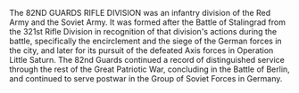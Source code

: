 The 82ND GUARDS RIFLE DIVISION was an infantry division of the Red Army and the Soviet Army. It was formed after the Battle of Stalingrad from the 321st Rifle Division in recognition of that division's actions during the battle, specifically the encirclement and the siege of the German forces in the city, and later for its pursuit of the defeated Axis forces in Operation Little Saturn. The 82nd Guards continued a record of distinguished service through the rest of the Great Patriotic War, concluding in the Battle of Berlin, and continued to serve postwar in the Group of Soviet Forces in Germany.
